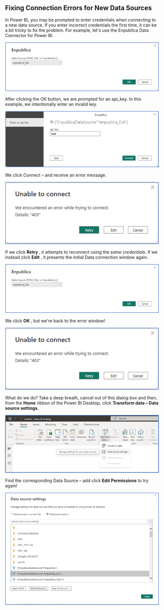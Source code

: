 ## Fixing Connection Errors for New Data Sources

In Power BI, you may be prompted to enter credentials when connecting to a new data source. If you enter incorrect credentials the first time, it can be a bit tricky to fix the problem. For example, let's use the Enpublica Data Connector for Power BI.

![](./images/Picture1.png)

After clicking the OK button, we are prompted for an api\_key. In this example, we intentionally enter an invalid key.

![](./images/Picture2.png)

We click Connect – and receive an error message.

![](./images/Picture3.png)

If we click **Retry** , it attempts to reconnect using the _same credentials_. If we instead click **Edit** , it presents the initial Data connection window again.

![](./images/Picture4.png)

We click **OK** , but we're back to the error window!

![](./images/Picture5.png)

What do we do? Take a deep breath, cancel out of this dialog box and then, from the **Home** ribbon of the Power BI Desktop, click **Transform data – Data source settings.**

![](./images/Picture6.png)

Find the corresponding Data Source – add click **Edit Permissions** to try again!

![](./images/Picture7.png)
